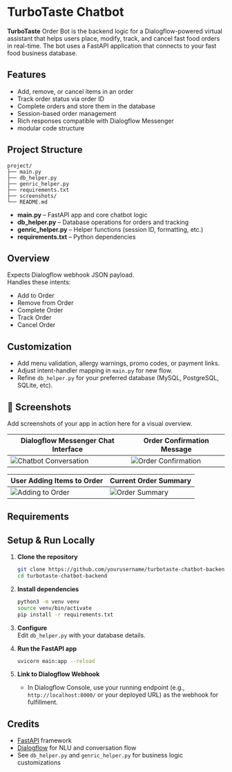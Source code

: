 # TurboTaste Chatbot

**TurboTaste** Order Bot is the backend logic for a Dialogflow-powered virtual assistant that helps users place, modify, track, and cancel fast food orders in real-time. The bot uses a FastAPI application that connects to your fast food business database.

##  Features

- Add, remove, or cancel items in an order
- Track order status via order ID
- Complete orders and store them in the database
- Session-based order management
- Rich responses compatible with Dialogflow Messenger
- modular code structure

##  Project Structure

```
project/
├── main.py
├── db_helper.py
├── genric_helper.py
├── requirements.txt
├── screenshots/
└── README.md
```

- **main.py** – FastAPI app and core chatbot logic
- **db_helper.py** – Database operations for orders and tracking
- **genric_helper.py** – Helper functions (session ID, formatting, etc.)
- **requirements.txt** – Python dependencies


## Overview

Expects Dialogflow webhook JSON payload.  
Handles these intents:
- Add to Order
- Remove from Order
- Complete Order
- Track Order
- Cancel Order


## Customization

- Add menu validation, allergy warnings, promo codes, or payment links.
- Adjust intent-handler mapping in `main.py` for new flow.
- Refine `db_helper.py` for your preferred database (MySQL, PostgreSQL, SQLite, etc).

## 📸 Screenshots

Add screenshots of your app in action here for a visual overview.

| Dialogflow Messenger Chat Interface      | Order Confirmation Message                 |
|------------------------------------------|--------------------------------------------|
| ![Chatbot Conversation](Screenshots/s1.jpg) | ![Order Confirmation](screenshots/Order_confirm.jpg)  |

| User Adding Items to Order               | Current Order Summary                      |
|------------------------------------------|--------------------------------------------|
| ![Adding to Order](screenshots/s2.jpg)      | ![Order Summary](screenshots/order1.jpg)       |


## Requirements


## Setup & Run Locally

1. **Clone the repository**
    ```bash
    git clone https://github.com/yourusername/turbotaste-chatbot-backend.git
    cd turbotaste-chatbot-backend
    ```

2. **Install dependencies**
    ```bash
    python3 -m venv venv
    source venv/bin/activate
    pip install -r requirements.txt
    ```

3. **Configure**  
   Edit `db_helper.py` with your database details.

4. **Run the FastAPI app**
    ```bash
    uvicorn main:app --reload
    ```

5. **Link to Dialogflow Webhook**
    - In Dialogflow Console, use your running endpoint (e.g., `http://localhost:8000/` or your deployed URL) as the webhook for fulfillment.

## Credits

- [FastAPI](https://fastapi.tiangolo.com/) framework
- [Dialogflow](https://dialogflow.cloud.google.com/) for NLU and conversation flow
- See `db_helper.py` and `genric_helper.py` for business logic customizations
